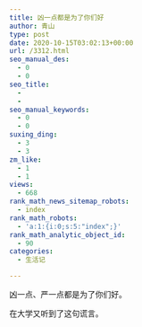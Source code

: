 ```yaml
---
title: 凶一点都是为了你们好
author: 青山
type: post
date: 2020-10-15T03:02:13+00:00
url: /3312.html
seo_manual_des:
  - 0
  - 0
seo_title:
  - 
  - 
seo_manual_keywords:
  - 0
  - 0
suxing_ding:
  - 3
  - 3
zm_like:
  - 1
  - 1
views:
  - 668
rank_math_news_sitemap_robots:
  - index
rank_math_robots:
  - 'a:1:{i:0;s:5:"index";}'
rank_math_analytic_object_id:
  - 90
categories:
  - 生活记

---
```

凶一点、严一点都是为了你们好。

在大学又听到了这句谎言。